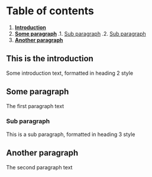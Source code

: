 # Table of contents
1. [**Introduction**](#introduction)
2. [**Some paragraph**](#paragraph1)
    .1. [Sub paragraph](#subparagraph1)
    .2. [Sub paragraph](#subparagraph2)
3. [**Another paragraph**](#paragraph3)
    
## This is the introduction <a name="introduction"></a>
Some introduction text, formatted in heading 2 style

## Some paragraph <a name="paragraph1"></a>
The first paragraph text

### Sub paragraph <a name="subparagraph1"></a>
This is a sub paragraph, formatted in heading 3 style

## Another paragraph <a name="paragraph3"></a>
The second paragraph text
